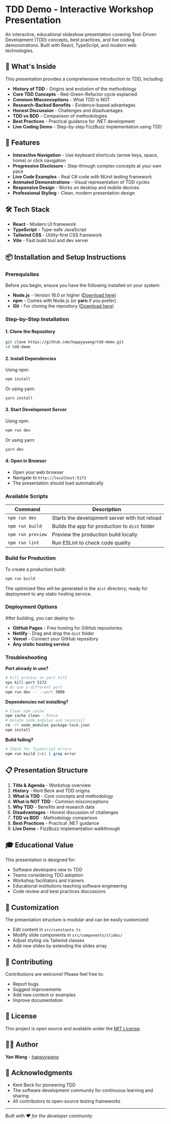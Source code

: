 # TDD Demo - Interactive Workshop Presentation

An interactive, educational slideshow presentation covering Test-Driven Development (TDD) concepts, best practices, and live coding demonstrations. Built with React, TypeScript, and modern web technologies.

## 🎯 What's Inside

This presentation provides a comprehensive introduction to TDD, including:

- **History of TDD** - Origins and evolution of the methodology
- **Core TDD Concepts** - Red-Green-Refactor cycle explained
- **Common Misconceptions** - What TDD is NOT
- **Research-Backed Benefits** - Evidence-based advantages
- **Honest Discussion** - Challenges and disadvantages
- **TDD vs BDD** - Comparison of methodologies
- **Best Practices** - Practical guidance for .NET development
- **Live Coding Demo** - Step-by-step FizzBuzz implementation using TDD

## 🚀 Features

- **Interactive Navigation** - Use keyboard shortcuts (arrow keys, space, home) or click navigation
- **Progressive Disclosure** - Step-through complex concepts at your own pace
- **Live Code Examples** - Real C# code with NUnit testing framework
- **Animated Demonstrations** - Visual representation of TDD cycles
- **Responsive Design** - Works on desktop and mobile devices
- **Professional Styling** - Clean, modern presentation design

## 🛠️ Tech Stack

- **React** - Modern UI framework
- **TypeScript** - Type-safe JavaScript
- **Tailwind CSS** - Utility-first CSS framework
- **Vite** - Fast build tool and dev server

## 📦 Installation and Setup Instructions

### Prerequisites

Before you begin, ensure you have the following installed on your system:

- **Node.js** - Version 16.0 or higher ([Download here](https://nodejs.org/))
- **npm** - Comes with Node.js (or **yarn** if you prefer)
- **Git** - For cloning the repository ([Download here](https://git-scm.com/))

### Step-by-Step Installation

#### 1. Clone the Repository
```bash
git clone https://github.com/happyywang/tdd-demo.git
cd tdd-demo
```

#### 2. Install Dependencies
Using npm:
```bash
npm install
```

Or using yarn:
```bash
yarn install
```

#### 3. Start Development Server
Using npm:
```bash
npm run dev
```

Or using yarn:
```bash
yarn dev
```

#### 4. Open in Browser
- Open your web browser
- Navigate to `http://localhost:5173`
- The presentation should load automatically

### Available Scripts

| Command | Description |
|---------|-------------|
| `npm run dev` | Starts the development server with hot reload |
| `npm run build` | Builds the app for production to `dist` folder |
| `npm run preview` | Preview the production build locally |
| `npm run lint` | Run ESLint to check code quality |

### Build for Production

To create a production build:

```bash
npm run build
```

The optimized files will be generated in the `dist` directory, ready for deployment to any static hosting service.

### Deployment Options

After building, you can deploy to:
- **GitHub Pages** - Free hosting for GitHub repositories
- **Netlify** - Drag and drop the `dist` folder
- **Vercel** - Connect your GitHub repository
- **Any static hosting service**

### Troubleshooting

**Port already in use?**
```bash
# Kill process on port 5173
npx kill-port 5173
# Or use a different port
npm run dev -- --port 3000
```

**Dependencies not installing?**
```bash
# Clear npm cache
npm cache clean --force
# Delete node_modules and reinstall
rm -rf node_modules package-lock.json
npm install
```

**Build failing?**
```bash
# Check for TypeScript errors
npm run build 2>&1 | grep error
```

## 📋 Presentation Structure

1. **Title & Agenda** - Workshop overview
2. **History** - Kent Beck and TDD origins
3. **What is TDD** - Core concepts and methodology
4. **What is NOT TDD** - Common misconceptions
5. **Why TDD** - Benefits and research data
6. **Disadvantages** - Honest discussion of challenges
7. **TDD vs BDD** - Methodology comparison
8. **Best Practices** - Practical .NET guidance
9. **Live Demo** - FizzBuzz implementation walkthrough

## 🎓 Educational Value

This presentation is designed for:
- Software developers new to TDD
- Teams considering TDD adoption
- Workshop facilitators and trainers
- Educational institutions teaching software engineering
- Code review and best practices discussions

## 🔧 Customization

The presentation structure is modular and can be easily customized:
- Edit content in `src/constants.ts`
- Modify slide components in `src/components/slides/`
- Adjust styling via Tailwind classes
- Add new slides by extending the slides array

## 🤝 Contributing

Contributions are welcome! Please feel free to:
- Report bugs
- Suggest improvements
- Add new content or examples
- Improve documentation

## 📄 License

This project is open source and available under the [MIT License](LICENSE).

## 👨‍💻 Author

**Yan Wang** - [happyywang](https://github.com/happyywang)

## 🙏 Acknowledgments

- Kent Beck for pioneering TDD
- The software development community for continuous learning and sharing
- All contributors to open-source testing frameworks

---

*Built with ❤️ for the developer community*